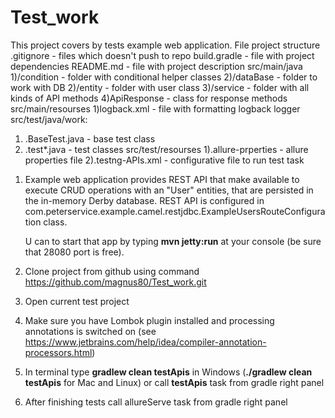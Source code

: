 # Test_work
This project covers by tests example web application. 
File project structure
.gitignore - files which doesn't push to repo
build.gradle - file with project dependencies
README.md - file with project description
src/main/java
1)/condition - folder with conditional helper classes 
2)/dataBase - folder to work with DB
2)/entity - folder with user class
3)/service - folder with all kinds of API methods
4)ApiResponse - class for response methods
src/main/resourses
1)logback.xml - file with formatting logback logger
src/test/java/work:
1) .BaseTest.java - base test class
2) .test*.java - test classes
src/test/resourses
1).allure-prperties - allure properties file
2).testng-APIs.xml - configurative file to run test task

1. Example web application provides REST API that make available to execute CRUD operations with an "User" entities, that are persisted in the in-memory Derby database. 
   REST API is configured in com.peterservice.example.camel.restjdbc.ExampleUsersRouteConfiguration class. 
   
   U can to start that app by typing **mvn jetty:run** at your console (be sure that 28080 port is free).
2. Сlone project from github using command https://github.com/magnus80/Test_work.git
3. Open current test project
4. Make sure you have Lombok plugin installed and processing annotations is switched on
 (see https://www.jetbrains.com/help/idea/compiler-annotation-processors.html) 
5. In terminal type **gradlew clean testApis** in Windows (**./gradlew clean testApis** for Mac and Linux) or
 call **testApis** task from gradle right panel
6. After finishing tests call allureServe task  from gradle right panel
    
  
